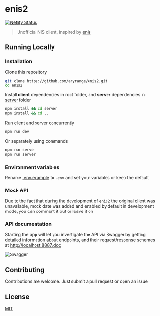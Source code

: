 # enis2

[![Netlify Status](https://api.netlify.com/api/v1/badges/23dfe53d-5fee-4df5-820d-45d6109b713a/deploy-status)](https://app.netlify.com/sites/enis2/deploys)

> Unofficial NIS client, inspired by [enis](https://github.com/superhooman/enis)

## Running Locally

### Installation

Clone this repository

```bash
git clone https://github.com/anyrange/enis2.git
cd enis2
```

Install **client** dependencies in root folder, and **server** dependencies in [server](/server/) folder

```bash
npm install && cd server
npm install && cd ..
```

Run client and server concurrently

```bash
npm run dev
```

Or separately using commands

```bash
npm run serve
npm run server
```

### Environment variables

Rename [.env.example](/.env.example) to `.env` and set your variables or keep the default

### Mock API

Due to the fact that during the development of `enis2` the original client was unavailable, mock date was added and enabled by default in development mode, you can comment it out or leave it on

### API documentation

Starting the app will let you investigate the API via Swagger by getting detailed information about endpoints, and their request/response schemes at [http://localhost:8887/doc](http://localhost:8887/doc)

![Swagger](https://i.imgur.com/eudgwlB.png)

## Contributing

Contributions are welcome. Just submit a pull request or open an issue

## License

[MIT](/LICENSE)
